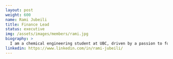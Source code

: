 ```yaml
---
layout: post
weight: 600
name: Rami Jubeili
title: Finance Lead
status: executive
img: /assets/images/members/rami.jpg
biography: >
  I am a chemical engineering student at UBC, driven by a passion to form a sustainable relationship with the world. My interests lie in heterogeneous catalysis, zero GHG emission energy production, and the integration of machine learning in process industries. Currently, I am conducting research on the use of molten metal catalysts for economically feasible production of ultra-pure hydrogen. It is my pleasure to contribute to this community of passionate individuals who want to see change.
linkedin: https://www.linkedin.com/in/rami-jubeili/
---
```

